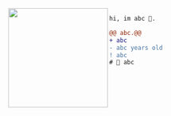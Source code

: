 <img align="left" height="200" src="https://media.giphy.com/media/ao9DUiTKH60XS/giphy.gif"/>

```diff
hi, im abc 🔮.

@@ abc.@@
+ abc
- abc years old
! abc
# 📖 abc
```

<img src="https://u8views.com/api/v1/github/profiles/28711824/views/day-week-month-total-count.svg" width="0" height="0">
